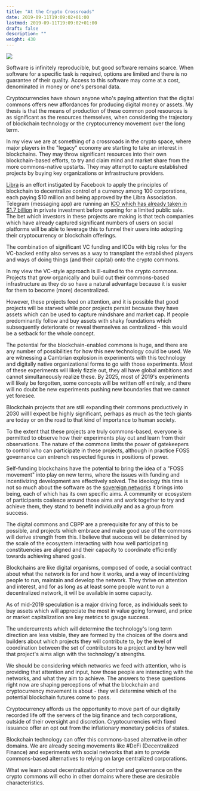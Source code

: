 ```yaml
---
title: "At the Crypto Crossroads"
date: 2019-09-11T19:09:02+01:00
lastmod: 2019-09-11T19:09:02+01:00
draft: false
description: ""
weight: 430
---
```


![](/crypto-crossroads.jpg)

Software is infinitely reproducible, but good software remains scarce. When software for a specific task is required, options are limited and there is no guarantee of their quality. Access to this software may come at a cost, denominated in money or one's personal data. 

Cryptocurrencies have shown anyone who's paying attention that the digital commons offers new affordances for producing digital money or assets. My thesis is that the means of production of these common pool resources is as significant as the resources themselves, when considering the trajectory of blockchain technology or the cryptocurrency movement over the long term.

In my view we are at something of a crossroads in the crypto space, where major players in the "legacy" economy are starting to take an interest in blockchains. They may throw significant resources into their own blockchain-based efforts, to try and claim mind and market share from the more commons-native upstarts. They may attempt to capture established projects by buying key organizations or infrastructure providers.

[Libra](https://libra.org/en-US/white-paper/) is an effort instigated by Facebook to apply the principles of blockchain to decentralize control of a currency among 100 corporations, each paying $10 million and being approved by the Libra Association. Telegram (messaging app) are running an [ICO which has already taken in $1.7 billion](https://www.coindesk.com/telegram-doubles-amount-raised-in-ico-to-1-7-billion) in private investment before opening for a limited public sale. The bet which investors in these projects are making is that tech companies which have already captured significant numbers of users on social platforms will be able to leverage this to funnel their users into adopting their cryptocurrency or blockchain offerings.

The combination of significant VC funding and ICOs with big roles for the VC-backed entity also serves as a way to transplant the established players and ways of doing things (and their capital) onto the crypto commons. 

In my view the VC-style approach is ill-suited to the crypto commons. Projects that grow organically and build out their commons-based infrastructure as they do so have a natural advantage because it is easier for them to become (more) decentralized. 

However, these projects feed on attention, and it is possible that good projects will be starved while poor projects persist because they have assets which can be used to capture mindshare and market cap. If people predominantly follow and buy assets with shaky foundations which subsequently deteriorate or reveal themselves as centralized -  this would be a setback for the whole concept. 

The potential for the blockchain-enabled commons is huge, and there are any number of possibilities for how this new technology could be used. We are witnessing a Cambrian explosion in experiments with this technology and digitally native organizational forms to go with those experiments. Most of these experiments will likely fizzle out, they all have global ambitions and cannot simultaneously realize these. By 2025, most of 2019's experiments will likely be forgotten, some concepts will be written off entirely, and there will no doubt be new experiments pushing new boundaries that we cannot yet foresee.

Blockchain projects that are still expanding their commons productively in 2030 will I expect be highly significant, perhaps as much as the tech giants are today or on the road to that kind of importance to human society. 

To the extent that these projects are truly commons-based, everyone is permitted to observe how their experiments play out and learn from their observations. The nature of the commons limits the power of gatekeepers to control who can participate in these projects, although in practice FOSS governance can entrench respected figures in positions of power.

Self-funding blockchains have the potential to bring the idea of a "FOSS movement" into play on new terms, where the issues with funding and incentivizing development are effectively solved. The ideology this time is not so much about the software as the [sovereign networks](https://www.placeholder.vc/blog/2019/7/31/lvhpfydo4m3uoezhwhicyxo06og0mn) it brings into being, each of which has its own specific aims. A community or ecosystem of participants coalesce around those aims and work together to try and achieve them, they stand to benefit individually and as a group from success.

The digital commons and CBPP are a prerequisite for any of this to be possible, and projects which embrace and make good use of the commons will derive strength from this. I believe that success will be determined by the scale of the ecosystem interacting with how well participating constituencies are aligned and their capacity to coordinate efficiently towards achieving shared goals.

Blockchains are like digital organisms, composed of code, a social contract about what the network is for and how it works, and a way of incentivizing people to run, maintain and develop the network. They thrive on attention and interest, and for as long as at least some people want to run a decentralized network, it will be available in some capacity.

As of mid-2019 speculation is a major driving force, as individuals seek to buy assets which will appreciate the most in value going forward, and price or market capitalization are key metrics to gauge success.

The undercurrents which will determine the technology's long term direction are less visible, they are formed by the choices of the doers and builders about which projects they will contribute to, by the level of coordination between the set of contributors to a project and by how well that project's aims align with the technology's strengths.

We should be considering which networks we feed with attention, who is providing that attention and input, how those people are interacting with the networks, and what they aim to achieve. The answers to these questions right now are shaping perceptions of what the blockchain and cryptocurrency movement is about - they will determine which of the potential blockchain futures come to pass.

Cryptocurrency affords us the opportunity to move part of our digitally recorded life off the servers of the big finance and tech corporations, outside of their oversight and discretion. Cryptocurrencies with fixed issuance offer an opt out from the inflationary monetary policies of states.

Blockchain technology can offer this commons-based alternative in other domains. We are already seeing movements like #DeFi (Decentralized Finance) and experiments with social networks that aim to provide commons-based alternatives to relying on large centralized corporations.

What we learn about decentralization of control and governance on the crypto commons will echo in other domains where these are desirable characteristics.

